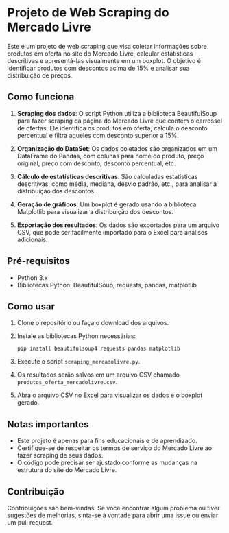 # Projeto de Web Scraping do Mercado Livre

Este é um projeto de web scraping que visa coletar informações sobre produtos em oferta no site do Mercado Livre, calcular estatísticas descritivas e apresentá-las visualmente em um boxplot. O objetivo é identificar produtos com descontos acima de 15% e analisar sua distribuição de preços.

## Como funciona

1. **Scraping dos dados**: O script Python utiliza a biblioteca BeautifulSoup para fazer scraping da página do Mercado Livre que contém o carrossel de ofertas. Ele identifica os produtos em oferta, calcula o desconto percentual e filtra aqueles com desconto superior a 15%.

2. **Organização do DataSet**: Os dados coletados são organizados em um DataFrame do Pandas, com colunas para nome do produto, preço original, preço com desconto, desconto percentual, etc.

3. **Cálculo de estatísticas descritivas**: São calculadas estatísticas descritivas, como média, mediana, desvio padrão, etc., para analisar a distribuição dos descontos.

4. **Geração de gráficos**: Um boxplot é gerado usando a biblioteca Matplotlib para visualizar a distribuição dos descontos.

5. **Exportação dos resultados**: Os dados são exportados para um arquivo CSV, que pode ser facilmente importado para o Excel para análises adicionais.

## Pré-requisitos

- Python 3.x
- Bibliotecas Python: BeautifulSoup, requests, pandas, matplotlib

## Como usar

1. Clone o repositório ou faça o download dos arquivos.

2. Instale as bibliotecas Python necessárias:
   ```
   pip install beautifulsoup4 requests pandas matplotlib
   ```

3. Execute o script `scraping_mercadolivre.py`.

4. Os resultados serão salvos em um arquivo CSV chamado `produtos_oferta_mercadolivre.csv`.

5. Abra o arquivo CSV no Excel para visualizar os dados e o boxplot gerado.

## Notas importantes

- Este projeto é apenas para fins educacionais e de aprendizado.
- Certifique-se de respeitar os termos de serviço do Mercado Livre ao fazer scraping de seus dados.
- O código pode precisar ser ajustado conforme as mudanças na estrutura do site do Mercado Livre.

## Contribuição

Contribuições são bem-vindas! Se você encontrar algum problema ou tiver sugestões de melhorias, sinta-se à vontade para abrir uma issue ou enviar um pull request.
